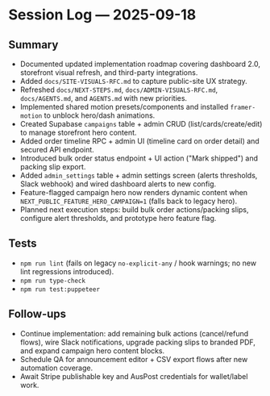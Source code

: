 # Session Log — 2025-09-18

## Summary
- Documented updated implementation roadmap covering dashboard 2.0, storefront visual refresh, and third-party integrations.
- Added `docs/SITE-VISUALS-RFC.md` to capture public-site UX strategy.
- Refreshed `docs/NEXT-STEPS.md`, `docs/ADMIN-VISUALS-RFC.md`, `docs/AGENTS.md`, and `AGENTS.md` with new priorities.
- Implemented shared motion presets/components and installed `framer-motion` to unblock hero/dash animations.
- Created Supabase `campaigns` table + admin CRUD (list/cards/create/edit) to manage storefront hero content.
- Added order timeline RPC + admin UI (timeline card on order detail) and secured API endpoint.
- Introduced bulk order status endpoint + UI action ("Mark shipped") and packing slip export.
- Added `admin_settings` table + admin settings screen (alerts thresholds, Slack webhook) and wired dashboard alerts to new config.
- Feature-flagged campaign hero now renders dynamic content when `NEXT_PUBLIC_FEATURE_HERO_CAMPAIGN=1` (falls back to legacy hero).
- Planned next execution steps: build bulk order actions/packing slips, configure alert thresholds, and prototype hero feature flag.

## Tests
- `npm run lint` (fails on legacy `no-explicit-any` / hook warnings; no new lint regressions introduced).
- `npm run type-check`
- `npm run test:puppeteer`

## Follow-ups
- Continue implementation: add remaining bulk actions (cancel/refund flows), wire Slack notifications, upgrade packing slips to branded PDF, and expand campaign hero content blocks.
- Schedule QA for announcement editor + CSV export flows after new automation coverage.
- Await Stripe publishable key and AusPost credentials for wallet/label work.
